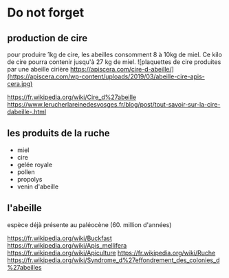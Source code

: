 # Do not forget

## production de cire
pour produire 1kg de cire, les abeilles consomment 8 à 10kg de miel. Ce kilo de cire pourra contenir jusqu'à 27 kg de miel.
![plaquettes de cire produites par une abeille cirière https://apiscera.com/cire-d-abeille/](https://apiscera.com/wp-content/uploads/2019/03/abeille-cire-apis-cera.jpg)

https://fr.wikipedia.org/wiki/Cire_d%27abeille
https://www.lerucherlareinedesvosges.fr/blog/post/tout-savoir-sur-la-cire-dabeille-.html

## les produits de la ruche
- miel
- cire
- gelée royale
- pollen
- propolys
- venin d'abeille

## l'abeille
espèce déjà présente au paléocène (60. million d'années)



https://fr.wikipedia.org/wiki/Buckfast
https://fr.wikipedia.org/wiki/Apis_mellifera
https://fr.wikipedia.org/wiki/Apiculture
https://fr.wikipedia.org/wiki/Ruche
https://fr.wikipedia.org/wiki/Syndrome_d%27effondrement_des_colonies_d%27abeilles
